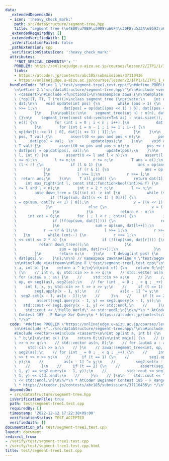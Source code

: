 ```yaml
---
data:
  _extendedDependsOn:
  - icon: ':heavy_check_mark:'
    path: src/dataStructure/segment-tree.hpp
    title: "segment tree (\u4E00\u70B9\u5909\u66F4\u30FB\u533A\u9593\u6F14\u7B97)"
  _extendedRequiredBy: []
  _extendedVerifiedWith: []
  _isVerificationFailed: false
  _pathExtension: cpp
  _verificationStatusIcon: ':heavy_check_mark:'
  attributes:
    '*NOT_SPECIAL_COMMENTS*': ''
    PROBLEM: https://onlinejudge.u-aizu.ac.jp/courses/lesson/2/ITP1/1/ITP1_1_A
    links:
    - https://atcoder.jp/contests/abc185/submissions/37110436
    - https://onlinejudge.u-aizu.ac.jp/courses/lesson/2/ITP1/1/ITP1_1_A
  bundledCode: "#line 1 \"test/segment-tree1.test.cpp\"\n#define PROBLEM \"https://onlinejudge.u-aizu.ac.jp/courses/lesson/2/ITP1/1/ITP1_1_A\"\
    \n\n#line 2 \"src/dataStructure/segment-tree.hpp\"\n\n#include <vector>\n#include\
    \ <cassert>\n#include <functional>\n\nnamespace zawa {\n\ntemplate <class T, T\
    \ (*op)(T, T), T (*e)()>\nclass segment_tree {\nprivate:\n    int n;\n    std::vector<T>\
    \ dat;\n\n    void update(int pos) {\n        while (pos > 1) {\n            pos\
    \ >>= 1;\n            dat[pos] = op(dat[(pos << 1) | 0], dat[(pos << 1) | 1]);\n\
    \        }\n    }\n\npublic:\n\n    segment_tree(int n) : n(n), dat(2 * n, e())\
    \ {}\n\n    segment_tree(const std::vector<T>& as) : n(as.size()), dat(2 * as.size(),\
    \ e()) {\n        for (int i = 0 ; i < n ; i++) {\n            dat[i + n] = as[i];\n\
    \        }\n        for (int i = n - 1 ; i >= 1 ; i--) {\n            dat[i] =\
    \ op(dat[(i << 1) | 0], dat[(i << 1) | 1]);\n        }\n    }\n\n    void set(int\
    \ pos, T val) {\n        assert(0 <= pos and pos < n);\n        pos += n;\n  \
    \      dat[pos] = val;  \n        update(pos);\n    }\n\n    void apply(int pos,\
    \ T val) {\n        assert(0 <= pos and pos < n);\n        pos += n;\n       \
    \ dat[pos] = op(dat[pos], val);\n        update(pos);\n    }\n\n    T query(int\
    \ l, int r) {\n        assert(0 <= l and l < n);\n        assert(l <= r and r\
    \ <= n);\n        l += n;\n        r += n;\n        T ans = e();\n        while\
    \ (l < r) {\n            if (l & 1) {\n                ans = op(ans, dat[l++]);\n\
    \            }\n            if (r & 1) {\n                ans = op(ans, dat[--r]);\n\
    \            }\n            l >>= 1;\n            r >>= 1;\n        }\n      \
    \  return ans;\n    }\n\n    T all_prod() {\n        return dat[1];\n    }\n\n\
    \    int max_right(int l, const std::function<bool(int)>& f) {\n        assert(0\
    \ <= l and l < n);\n        int r = 2 * n;\n        l += n;\n        T sum = e();\n\
    \        auto down_tree = [&](int v) -> int {\n            while (v < n) {\n \
    \               if (f(op(sum, dat[(v << 1) | 0]))) {\n                    sum\
    \ = op(sum, dat[(v << 1) | 0]);\n                    v = ((v << 1) | 1);\n   \
    \             }\n                else {\n                    v = ((v << 1) | 0);\n\
    \                }\n            }\n            return v - n;\n        };\n   \
    \     int cnt = 0;\n        for ( ; l < r ; cnt++) {\n            if (l & 1) {\n\
    \                if (!f(op(sum, dat[l]))) {\n                    return down_tree(l);\n\
    \                }\n                sum = op(sum, dat[l++]);\n            }\n\
    \            r -= (r & 1);\n            l >>= 1;\n            r >>= 1;\n     \
    \   }\n        while (cnt--) {\n            r <<= 1;\n            if (((r | 1)\
    \ << cnt) <= 2 * n) {\n                if (!f(op(sum, dat[r]))) {\n          \
    \          return down_tree(r);\n                }\n                else {\n \
    \                   sum = op(sum, dat[r++]);\n                }\n            }\n\
    \        }\n        return n;\n    }\n\n    T debug(int pos) {\n        return\
    \ dat[pos];\n    }\n};\n\n} // namespace zawa\n#line 4 \"test/segment-tree1.test.cpp\"\
    \n\n#include <iostream>\n#line 8 \"test/segment-tree1.test.cpp\"\n\nint op(int\
    \ a, int b) {\n    return a ^ b;\n}\n\nint e() {\n    return 0;\n}\n\nint main()\
    \ {\n    // int n, q; std::cin >> n >> q;\n    // std::vector as(n, 0);\n    //\
    \ for (auto& a : as) {\n    //     std::cin >> a;\n    // }\n    // zawa::segment_tree<int,\
    \ op, e> seg1(as), seg2(as);\n    // for (int _ = 0 ; _ < q ; _++) {\n    // \
    \    int t, x, y; std::cin >> t >> x >> y;\n    //     if (t == 1) {\n    // \
    \        seg1.apply(x - 1, y);\n    //         as[x - 1] ^= y;\n    //       \
    \  seg2.set(x - 1, as[x - 1]);\n    //     }\n    //     if (t == 2) {\n    //\
    \         assert(seg1.query(x - 1, y) == seg2.query(x - 1, y));\n    //      \
    \   std::cout << seg1.query(x - 1, y) << std::endl;\n    //     }\n    // }\n\n\
    \    std::cout << \"Hello World\" << std::endl;\n}\n\n/*\n * AtCoder Beginner\
    \ Contest 185 - F Range Xor Query\n * https://atcoder.jp/contests/abc185/submissions/37110436\n\
    \ */\n"
  code: "#define PROBLEM \"https://onlinejudge.u-aizu.ac.jp/courses/lesson/2/ITP1/1/ITP1_1_A\"\
    \n\n#include \"../src/dataStructure/segment-tree.hpp\"\n\n#include <iostream>\n\
    #include <vector>\n#include <cassert>\n\nint op(int a, int b) {\n    return a\
    \ ^ b;\n}\n\nint e() {\n    return 0;\n}\n\nint main() {\n    // int n, q; std::cin\
    \ >> n >> q;\n    // std::vector as(n, 0);\n    // for (auto& a : as) {\n    //\
    \     std::cin >> a;\n    // }\n    // zawa::segment_tree<int, op, e> seg1(as),\
    \ seg2(as);\n    // for (int _ = 0 ; _ < q ; _++) {\n    //     int t, x, y; std::cin\
    \ >> t >> x >> y;\n    //     if (t == 1) {\n    //         seg1.apply(x - 1,\
    \ y);\n    //         as[x - 1] ^= y;\n    //         seg2.set(x - 1, as[x - 1]);\n\
    \    //     }\n    //     if (t == 2) {\n    //         assert(seg1.query(x -\
    \ 1, y) == seg2.query(x - 1, y));\n    //         std::cout << seg1.query(x -\
    \ 1, y) << std::endl;\n    //     }\n    // }\n\n    std::cout << \"Hello World\"\
    \ << std::endl;\n}\n\n/*\n * AtCoder Beginner Contest 185 - F Range Xor Query\n\
    \ * https://atcoder.jp/contests/abc185/submissions/37110436\n */\n"
  dependsOn:
  - src/dataStructure/segment-tree.hpp
  isVerificationFile: true
  path: test/segment-tree1.test.cpp
  requiredBy: []
  timestamp: '2022-12-12 17:22:38+09:00'
  verificationStatus: TEST_ACCEPTED
  verifiedWith: []
documentation_of: test/segment-tree1.test.cpp
layout: document
redirect_from:
- /verify/test/segment-tree1.test.cpp
- /verify/test/segment-tree1.test.cpp.html
title: test/segment-tree1.test.cpp
---
```

